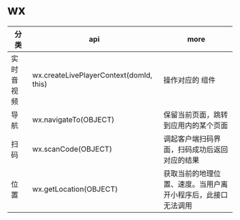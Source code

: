 # wx

| 分类       | api                                     | more                                                         |
| ---------- | --------------------------------------- | ------------------------------------------------------------ |
| 实时音视频 | wx.createLivePlayerContext(domId, this) | 操作对应的 <live-player/> 组件                               |
| 导航       | wx.navigateTo(OBJECT)                   | 保留当前页面，跳转到应用内的某个页面                         |
| 扫码       | wx.scanCode(OBJECT)                     | 调起客户端扫码界面，扫码成功后返回对应的结果                 |
| 位置       | wx.getLocation(OBJECT)                  | 获取当前的地理位置、速度。当用户离开小程序后，此接口无法调用 |
